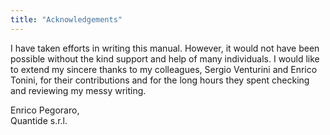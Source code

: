 ```yaml
---
title: "Acknowledgements"
---
```



I have taken efforts in writing this manual. However, it would not have been possible without the kind support and help of many individuals. I would like to extend my sincere thanks to my colleagues, Sergio Venturini and Enrico Tonini, for their contributions and for the long hours they spent checking and reviewing my messy writing.  

Enrico Pegoraro,  
Quantide s.r.l.